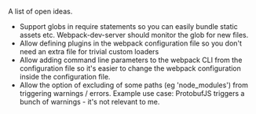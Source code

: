 A list of open ideas.

* Support globs in require statements so you can easily bundle static assets etc. Webpack-dev-server should monitor the glob for new files.
* Allow defining plugins in the webpack configuration file so you don't need an extra file for trivial custom loaders
* Allow adding command line parameters to the webpack CLI from the configuration file so it's easier to change the webpack configuration inside the configuration file.
* Allow the option of excluding of some paths (eg 'node_modules') from triggering warnings / errors.  Example use case: ProtobufJS triggers a bunch of warnings - it's not relevant to me.